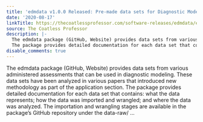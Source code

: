 ```yaml
---
title: 'edmdata v1.0.0 Released: Pre-made data sets for Diagnostic Modeling!'
date: '2020-08-17'
linkTitle: https://thecoatlessprofessor.com/software-releases/edmdata/edmdata-v1.0.0-released-pre-made-data-sets-for-diagnostic-modeling/
source: The Coatless Professor
description: |-
  The edmdata package (GitHub, Website) provides data sets from various administered assessments that can be used in diagnostic modeling. These data sets have been analyzed in various papers that introduced new methodology as part of the application section.
  The package provides detailed documentation for each data set that contains: what the data represents; how the data was imported and wrangled; and where the data was analyzed. The importation and wrangling stages are available in the package&rsquo;s GitHub repository under the data-raw/ ...
disable_comments: true
---
```

The edmdata package (GitHub, Website) provides data sets from various administered assessments that can be used in diagnostic modeling. These data sets have been analyzed in various papers that introduced new methodology as part of the application section.
The package provides detailed documentation for each data set that contains: what the data represents; how the data was imported and wrangled; and where the data was analyzed. The importation and wrangling stages are available in the package&rsquo;s GitHub repository under the data-raw/ ...